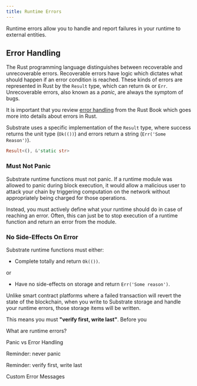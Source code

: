 ```yaml
---
title: Runtime Errors
---
```


Runtime errors allow you to handle and report failures in your runtime to
external entities.

## Error Handling

The Rust programming language distinguishes between recoverable and
unrecoverable errors. Recoverable errors have logic which dictates what should
happen if an error condition is reached. These kinds of errors are represented
in Rust by the `Result` type, which can return `Ok` or `Err`. Unrecoverable
errors, also known as a _panic_, are always the symptom of bugs.

It is important that you review [error
handling](https://doc.rust-lang.org/book/ch09-00-error-handling.html) from the
Rust Book which goes more into details about errors in Rust.

Substrate uses a specific implementation of the `Result` type, where success
returns the unit type (`Ok(())`) and errors return a string (`Err('Some
Reason')`).

```rust
Result<(), &'static str>
```

### Must Not Panic

Substrate runtime functions must not panic. If a runtime module was allowed to
panic during block execution, it would allow a malicious user to attack your
chain by triggering computation on the network without appropriately being
charged for those operations.

Instead, you must actively define what your runtime should do in case of
reaching an error. Often, this can just be to stop execution of a runtime
function and return an error from the module.

### No Side-Effects On Error

Substrate runtime functions must either:

- Complete totally and return `Ok(())`.

or

- Have no side-effects on storage and return `Err('Some reason')`.

Unlike smart contract platforms where a failed transaction will revert the state
of the blockchain, when you write to Substrate storage and handle your runtime
errors, those storage items will be written.

This means you must **"verify first, write last"**. Before you

What are runtime errors?

Panic vs Error Handling

Reminder: never panic

Reminder: verify first, write last

Custom Error Messages
